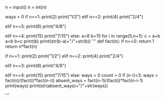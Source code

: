 n = input()
n = int(n)
 
ways = 0
if n==1:
    print(2)
    print("1/2")
elif n==2:
    print(4)
    print("2/4")
    
elif n==3:
    print(8)
    print("4/8")
    
elif n==4:
    print(15)
    print("7/15")
else:
    a=8
    b=15
    for i in range(5,n+1):
        c = a+b
        a=b
        b=c
    print(b)
    print(str(b-a)+"/"+str(b))
'''
def fact(n):
  if n==0:
    return 1
   return n*fact(n)
  
if n==1:
  print(2)
  print("1/2")
elif n==2:
  print(4)
  print("2/4")

elif n==3:
  print(8)
  print("4/8")

elif n==4:
  print(15)
  print("7/15")
else:
  ways = 0
  count = 0
  if (n-i)<3:
     ways = fact(n)/(fact(i)*fact(n-i))
     absent_ways = fact(n-1)/(fact(i)*fact(n-i-1)
     print(ways)
     print(str(absent_ways)+"/"+str(ways))

'''
